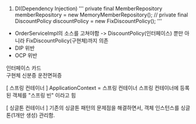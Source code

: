 1. DI(Dependency Injection)
'''
private final MemberRepository memberRepository = new MemoryMemberRepository();
//    private final DiscountPolicy discountPolicy = new FixDiscountPolicy();
'''

- OrderServiceImpl의 소스를 고쳐야함 ->  DiscountPolicy(인터페이스) 뿐만 아니라 FixDiscountPolicy(구현체)까지 의존
- DIP 위반
- OCP 위반


인터페이스
 카드  
구현체 
 신분증
 운전면혀증

[ 스프링 컨테이너 ]
ApplicationContext = 스프링 컨테이너 
스프링 컨테이너에 등록된 객체를 "스프링 빈" 이라고 힘

[ 싱글톤 컨테이너 ]
기존의 싱글톤 패턴의 문제점을 해결하면서, 객체 인스턴스를 싱글톤(1개만 생성) 관리함.
